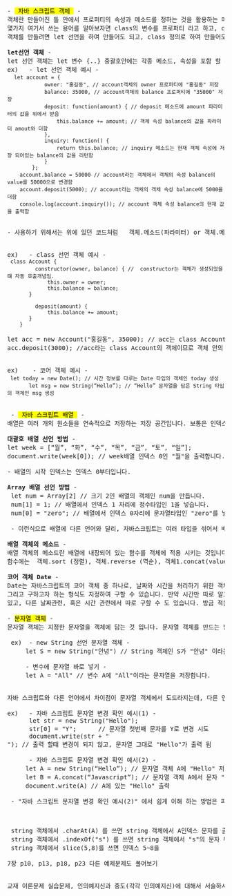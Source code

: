 <pre>- <mark> 자바 스크립트 객체 </mark> -
객체란 만들어진 틀 안에서 프로퍼티의 속성과 메소드를 정하는 것을 활용하는 매체를 말합니다. 사용 할때 마다 틀 안에서 다르게 속성, 메소드를 활용할 수 있는 장점이 있습니다. 
몇가지 여기서 쓰는 용어를 알아보자면 class의 변수를 프로퍼티 라고 하고, class 변수를 다루는 함수를 메소드라고 하고, 객체 생성 연산자를 추가 할떄 new 객체를 사용합니다.
객체를 만들려면 let 선언을 하여 만들어도 되고, class 정의로 하여 만들어도 되고, 또한 이미 구현되어 있는 코어 객체로 사용하여도 됩니다.

<b>let선언 객체</b> -
let 선언 객체는 let 변수 {..} 중괄호안에는 각종 메소드, 속성을 포함 할 수 있습니다.
ex)   - let 선언 객체 예시 -
 <code> let account = {
            owner: "홍길동", // account객체의 owner 프로퍼티에 "홍길동" 저장
            balance: 35000, // account객체의 balance 프로퍼티에 "35000" 저장
            deposit: function(amount) { // deposit 메소드에 amount 파라미터의 값을 위에서 받음
                this.balance += amount; // 객체 속성 balance의 값을 파라미터 amout와 더함
            },
            inquiry: function() {
                return this.balance; // inquiry 메소드는 현재 객체 속성에 저장 되어있는 balance의 값을 리턴함
            }
        };
    account.balance = 50000 // account라는 객체에서 객체의 속성 balance의 value를 50000으로 변경함
    account.deposit(5000); // account라는 객체의 객체 속성 balance에 5000을 더함
    console.log(account.inquiry()); // account 객체 속성 balance의 현재 값을 출력함
 </code>

- 사용하기 위해서는 위에 있던 코드처럼   객체.메소드(파라미터) or 객체.메소드() or 객체.프로퍼티 = value 로 사용할 수 있고, 사용함으로써 객체 속성을 설정하거나 메소드를 실행 시킬 수 있습니다.

 
ex)   - class 선언 객체 예시 -
<code> class Account {
         constructor(owner, balance) { //  constructor는 객체가 생성되었을 떄 자동 호출개념임.
             this.owner = owner;
             this.balance = balance;
       }
 
         deposit(amount) { 
             this.balance += amount; 
       }
    } </code>
   
let acc = new Account("홍길동", 35000); // acc는 class Account의 객체가 되고  constructor으로 인해 값을 입력 받게 됩니다. -> (owner = "홍길동", balance = 35000)
acc.deposit(3000); //acc라는 class Account의 객체이므로 객체 안의 메소드인 deposit(amout)를 사용하여 이미 입력받은 balance값에 3000을 더하였습니다.

 
ex)    - 코어 객체 예시 -
<code> let today = new Date(); // 시간 정보를 다루는 Date 타입의 객체인 today 생성
       let msg = new String(“Hello”); // “Hello” 문자열을 담은 String 타입의 객체인 msg 생성
</code>
 
 - <mark> 자바 스크립트 배열 </mark> -
배열은 여러 개의 원소들을 연속적으로 저장하는 저장 공간입니다. 보통은 인덱스 0번 부터 순서대로 채워지는데, 원치 않는다면 인덱스를 지정하여 건너 띄어서 사용자가 마음대로 지정할 수도 있습니다. 자바 스크립트에서 배열 선언 방법은 대괄호([])를 쓰거나, Array객체를 사용하여 만드는 방법이 있습니다. 자바 스크립트에서 배열의 특징은 다른 언어와 다르게 여러타입 값을 섞어서 저장 할 수 있다는 점입니다. 그리고 배열은 순서를 역순으로 하거나, 추가, 일부 영역 출력, 정렬 등의 기능을 구현 할 수도 있습니다.

<b>대괄호 배열 선언 방법</b> -
let week = [“월”, “화”, “수”, “목”, “금”, “토”, “일”];
document.write(week[0]); // week배열 인덱스 0인 "월"을 출력합니다.

- 배열의 시작 인덱스는 인덱스 0부터입니다.
 
<b>Array 배열 선언 방법</b> -
 let num = Array[2] // 크기 2인 배열의 객체인 num을 만듭니다.
 num[1] = 1; // 배열에서 인덱스 1 자리에 정수타입인 1을 넣습니다.  
 num[0] = "zero"; // 배열에서 인덱스 0자리에 문자열타입인 "zero"를 넣습니다. -> num["zero", 1] 

 - 이런식으로 배열에 다른 언어와 달리, 자바스크립트는 여러 타입을 섞어서 배열을 만들 수 있습니다.

<b>배열 객체의 메소드</b> -
배열 객체의 메소드란 배열에 내장되어 있는 함수를 객체에 적용 시키는 것입니다. 이를 사용하여 배치의 순서, 추가, 일부 영역 가져오기 등의 기능을 구현할 수 있습니다. 
함수에는  객체.sort (정렬), 객체.reverse (역순), 객체1.concat(value1, value2...) (배열의 추가), 객체.slice(num1, num2) (배열 일부 영역 가져오기) 등이 있습니다.    
 
<b>코어 객체 Date</b> -
Date는 자바스크립트의 코어 객체 중 하나로, 날짜와 시간을 처리하기 위한 객체입니다. new Date()를 사용해 객체를 생성하면 현재 날짜와 시간을 알 수 있습니다.
그리고 구하고자 하는 형식도 지정하여 구할 수 있습니다. 만약 시간만 따로 알고 싶으면 "객체.getHours", 달을 알고 싶다면 "객체.getMonth" 을 사용하여 따로 구할 수 
있고, 다른 날짜관련, 혹은 시간 관련에서 따로 구할 수 도 있습니다. 방금 적은건 사용할 수 있는 코드의 극히 일부입니다. 

- <mark>문자열 객체</mark> -
문자열 객체는 지정한 문자열을 객체에 담는 것 입니다. 문자열 객체를 만드는 방법은 총 2가지가 있습니다. 한가지는 new String을 선언하여 그 안에 문자열을 넣는 방식이고, 아니면 바로 변수에 문자열을 넣는 방법이 있습니다.

 ex)  - new String 선언 문자열 객체 -
     let S = new String("안녕") // String 객체인 S가 "안녕" 이라는 문자열을 저장합니다"

     - 변수에 문자열 바로 넣기 -
     let A = "All" // 변수 A에 "All"이라는 문자열을 저장합니다.

 
자바 스크립트와 다른 언어에서 차이점이 문자열 객체에서 도드라지는데, 다른 언어는 문자열을 변수에 선언 하였어도, 똑같은 변수에 다른 문자열이 선언되게 되면, 후에 들어온 문자열이 해당 변수에 저장되게 됩니다. 하지만 자바 스크립트는 문자열을 객체에 저장하면 절대 바뀌지 않는 특징을 가지고 있습니다. 

ex)   - 자바 스크립트 문자열 변경 확인 예시(1) - 
      let str = new String("Hello"); 
      str[0] = "Y";      // 문자열 첫번째 문자를 Y로 변경 시도
      document.write(str + "<br>"); // 출력 할떄 변경이 되지 않고, 문자열 그대로 "Hello"가 출력 됨

      - 자바 스크립트 문자열 변경 확인 예시(2) -
     let A = new String(“Hello”); // 문자열 객체 A에 "Hello" 저장
     let B = A.concat(“Javascript”); // 문자열 객체 A에서 문자 "Javascript"를 뒤에 추가하고 객체 B에 저장
     document.write(A) // A에 있는 "Hello" 출력 

 - "자바 스크립트 문자열 변경 확인 예시(2)" 에서 쉽게 이해 하는 방법은 파이썬에서 sorted를 써서 기존에 있던 배열은 그대로 두고, 정렬된 배열만 다른 배열에 넣습니다. 이 예시랑 비슷한 원리라고 보시면 됩니다.
 


 string 객체에서 .charAt(A) 를 쓰면 string 객체에서 A인덱스 문자를 출력합니다.
 string 객체에서 .indexOf("s") 를 쓰면 string 객체에서 "s"의 문자 위치를 출력합니다.
 string 객체에서 slice(5,8)를 쓰면 인덱스 5~8을 
 
7장 p10, p13, p18, p23 다른 예제문제도 풀어보기


교재 이론문제 실습문제, 인의예지신과 중도(각각 인의예지신)에 대해서 서술하시오.
</pre>
